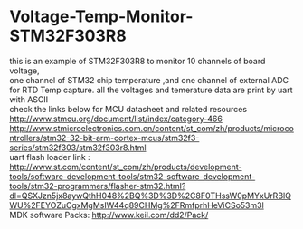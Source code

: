 # Voltage-Temp-Monitor-STM32F303R8  
this is an example of STM32F303R8 to monitor 10 channels of board voltage,  
one channel of STM32 chip temperature ,and one channel of external ADC for RTD Temp capture.
all the voltages and temerature data are print by uart with ASCII  
check the links below for  MCU datasheet and related resources   
http://www.stmcu.org/document/list/index/category-466  
http://www.stmicroelectronics.com.cn/content/st_com/zh/products/microcontrollers/stm32-32-bit-arm-cortex-mcus/stm32f3-series/stm32f303/stm32f303r8.html  
uart flash loader link :  
http://www.st.com/content/st_com/zh/products/development-tools/software-development-tools/stm32-software-development-tools/stm32-programmers/flasher-stm32.html?dl=QSXJzn5jx8aywQthH048%2BQ%3D%3D%2C8F0THssW0pMYxUrRBlQWU%2FEYOZuCgxMgMsIW44q89CHMg%2FRmfprhHeViCSo53m3l    
MDK software Packs:
http://www.keil.com/dd2/Pack/

